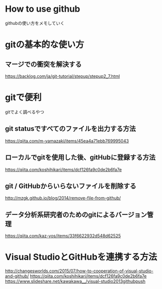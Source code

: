 # How to use github
githubの使い方をメモしていく

# gitの基本的な使い方
## マージでの衝突を解決する
https://backlog.com/ja/git-tutorial/stepup/stepup2_7.html

# gitで便利
gitでよく調べるやつ

## git statusですべてのファイルを出力する方法
https://qiita.com/m-yamazaki/items/45ea4a71ebb769995043

## ローカルでgitを使用した後、gitHubに登録する方法
https://qiita.com/koshihikari/items/dcf126fa9c0de2b6fa7e

## git / GitHubからいらないファイルを削除する
http://mzgk.github.io/blog/2014/remove-file-from-github/

## データ分析系研究者のためのgitによるバージョン管理
https://qiita.com/kaz-yos/items/33f6622932d548d62525

# Visual StudioとGitHubを連携する方法

http://changesworlds.com/2015/07/how-to-cooperation-of-visual-studio-and-github/
https://qiita.com/koshihikari/items/dcf126fa9c0de2b6fa7e  
https://www.slideshare.net/kawakawa__/visual-studio2013githubpush
